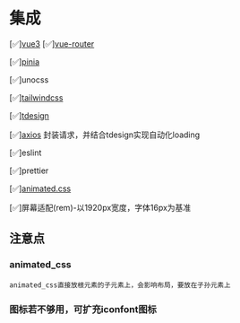# 集成
[✅][vue3](https://cn.vuejs.org/guide/introduction.html) 
[✅][vue-router](https://router.vuejs.org/zh/guide/)

[✅][pinia](https://pinia.vuejs.org/zh/introduction.html)

[✅]unocss

[✅][tailwindcss](https://www.tailwindcss.cn/docs/installation) 

[✅][tdesign](https://tdesign.tencent.com/vue-next/overview) 

[✅][axios](https://axios-http.com/zh/docs/intro) 封装请求，并结合tdesign实现自动化loading

[✅]eslint

[✅]prettier

[✅][animated.css](https://animate.style/)

[✅]屏幕适配(rem)-以1920px宽度，字体16px为基准

## 注意点
### animated_css 
    animated_css直接放根元素的子元素上，会影响布局，要放在子孙元素上

### 图标若不够用，可扩充iconfont图标

